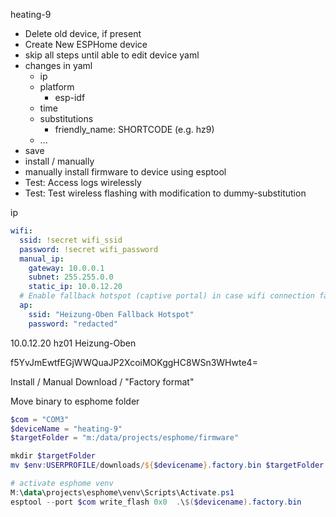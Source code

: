 heating-9

- Delete old device, if present
- Create New ESPHome device
- skip all steps until able to edit device yaml
- changes in yaml
  - ip
  - platform
    - esp-idf
  - time
  - substitutions
    - friendly_name: SHORTCODE (e.g. hz9)
  - ...
- save
- install / manually
- manually install firmware to device using esptool
- Test: Access logs wirelessly
- Test: Test wireless flashing with modification to dummy-substitution


ip

```yaml
wifi:
  ssid: !secret wifi_ssid
  password: !secret wifi_password
  manual_ip:
    gateway: 10.0.0.1
    subnet: 255.255.0.0
    static_ip: 10.0.12.20
  # Enable fallback hotspot (captive portal) in case wifi connection fails
  ap:
    ssid: "Heizung-Oben Fallback Hotspot"
    password: "redacted"
```

10.0.12.20   hz01   Heizung-Oben

f5YvJmEwtfEGjWWQuaJP2XcoiMOKggHC8WSn3WHwte4=


Install / Manual Download / "Factory format"

Move binary to esphome folder

```powershell
$com = "COM3"
$deviceName = "heating-9"
$targetFolder = "m:/data/projects/esphome/firmware"

mkdir $targetFolder
mv $env:USERPROFILE/downloads/${$devicename}.factory.bin $targetFolder
```

```powershell
# activate esphome venv
M:\data\projects\esphome\venv\Scripts\Activate.ps1
esptool --port $com write_flash 0x0  .\$($devicename).factory.bin
```
